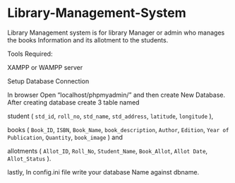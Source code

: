 # Library-Management-System

Library Management system is for library Manager or admin who manages the books Information and its allotment to the students.

Tools Required:

XAMPP or WAMPP server

Setup Database Connection

In browser Open “localhost/phpmyadmin/” and then create New Database.
After creating database create 3 table named

student ( `std_id`, `roll_no`, `std_name`, `std_address`, `latitude`, `longitude` ),

books ( `Book_ID`, `ISBN`, `Book_Name`, `book_description`, `Author`, `Edition`, `Year of Publication`, `Quantity`, `book_image` ) and 

allotments ( `Allot_ID`, `Roll_No`, `Student_Name`, `Book_Allot`, `Allot Date`, `Allot_Status` ).

lastly, In config.ini file write your database Name against dbname.
